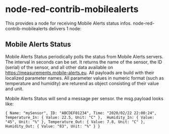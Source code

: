 # node-red-contrib-mobilealerts 

This provides a node for receiving Mobile Alerts status infos. node-red-contrib-mobilealerts delivers 1 node:

## Mobile Alerts Status
Mobile Alerts Status periodically polls the status from Mobile Alerts servers. The interval in seconds can be set. It returns the name of the sensor, the ID (serial) of the sensor, and all other data available on https://measurements.mobile-alerts.eu. All payloads are build with their localized parameter names. All parameter values in numeric format (such as temperature and humidity) are returend as object consisting of their value and unit.

Mobile Alerts Status will send a message per sensor. the msg.payload looks like:


`{
	Name: "mySensor",
	ID: "ABCDEF01234",
	Time: "2020/02/22 22:00:24",
	Temperature_In: {
		Value: 22.5,
		Unit: "C"
	}, 
	Humidity_In: {
		Value: "45",
		Unit: "%"
	},
	Temperature_Out: {
		Value: 7.8,
		Unit: "C"
	}, 
	Humidity_Out: {
		Value: "83",
		Unit: "%"
	}
}`